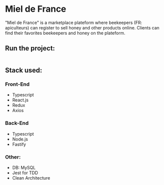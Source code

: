 # Miel de France

"Miel de France" is a marketplace plateform where beekeepers (FR: apiculteurs) can register to sell honey and other products online.
Clients can find their favorites beekeepers and honey on the plateform.  


## Run the project:

```jsx

```

## Stack used:

### Front-End

- Typescript
- React.js
- Redux
- Axios

### Back-End

- Typescript
- Node.js
- Fastify

### Other:

- DB: MySQL
- Jest for TDD
- Clean Architecture